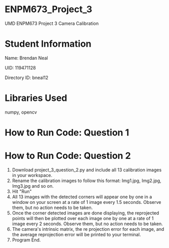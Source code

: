 # ENPM673_Project_3
UMD ENPM673 Project 3 Camera Calibration

# Student Information
Name: Brendan Neal

UID: 119471128

Directory ID: bneal12

# Libraries Used
numpy, opencv

# How to Run Code: Question 1

# How to Run Code: Question 2
1. Download project_3_question_2.py and include all 13 calibration images in your workspace.
2. Rename the calibration images to follow this format: Img1.jpg, Img2.jpg, Img3.jpg and so on.
3. Hit "Run"
4. All 13 images with the detected corners will appear one by one in a window on your screen at a rate of 1 image every 1.5 seconds. Observe them, but no action needs to be taken.
5. Once the corner detected images are done displaying, the reprojected points will then be plotted over each image one by one at a rate of 1 image every 2 seconds. Observe them, but no action needs to be taken.
6. The camera's intrinsic matrix, the re projection error for each image, and the average reprojection error will be printed to your terminal.
7. Program End.



